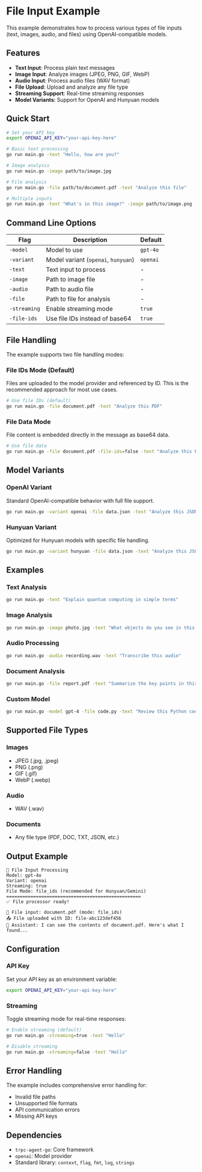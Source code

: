 # File Input Example

This example demonstrates how to process various types of file inputs (text, images, audio, and files) using OpenAI-compatible models.

## Features

- **Text Input**: Process plain text messages
- **Image Input**: Analyze images (JPEG, PNG, GIF, WebP)
- **Audio Input**: Process audio files (WAV format)
- **File Upload**: Upload and analyze any file type
- **Streaming Support**: Real-time streaming responses
- **Model Variants**: Support for OpenAI and Hunyuan models

## Quick Start

```bash
# Set your API key
export OPENAI_API_KEY="your-api-key-here"

# Basic text processing
go run main.go -text "Hello, how are you?"

# Image analysis
go run main.go -image path/to/image.jpg

# File analysis
go run main.go -file path/to/document.pdf -text "Analyze this file"

# Multiple inputs
go run main.go -text "What's in this image?" -image path/to/image.png
```

## Command Line Options

| Flag | Description | Default |
|------|-------------|---------|
| `-model` | Model to use | `gpt-4o` |
| `-variant` | Model variant (`openai`, `hunyuan`) | `openai` |
| `-text` | Text input to process | - |
| `-image` | Path to image file | - |
| `-audio` | Path to audio file | - |
| `-file` | Path to file for analysis | - |
| `-streaming` | Enable streaming mode | `true` |
| `-file-ids` | Use file IDs instead of base64 | `true` |

## File Handling

The example supports two file handling modes:

### File IDs Mode (Default)
Files are uploaded to the model provider and referenced by ID. This is the recommended approach for most use cases.

```bash
# Use file IDs (default)
go run main.go -file document.pdf -text "Analyze this PDF"
```

### File Data Mode
File content is embedded directly in the message as base64 data.

```bash
# Use file data
go run main.go -file document.pdf -file-ids=false -text "Analyze this PDF"
```

## Model Variants

### OpenAI Variant
Standard OpenAI-compatible behavior with full file support.

```bash
go run main.go -variant openai -file data.json -text "Analyze this JSON"
```

### Hunyuan Variant
Optimized for Hunyuan models with specific file handling.

```bash
go run main.go -variant hunyuan -file data.json -text "Analyze this JSON"
```

## Examples

### Text Analysis
```bash
go run main.go -text "Explain quantum computing in simple terms"
```

### Image Analysis
```bash
go run main.go -image photo.jpg -text "What objects do you see in this image?"
```

### Audio Processing
```bash
go run main.go -audio recording.wav -text "Transcribe this audio"
```

### Document Analysis
```bash
go run main.go -file report.pdf -text "Summarize the key points in this document"
```

### Custom Model
```bash
go run main.go -model gpt-4 -file code.py -text "Review this Python code"
```

## Supported File Types

### Images
- JPEG (.jpg, .jpeg)
- PNG (.png)
- GIF (.gif)
- WebP (.webp)

### Audio
- WAV (.wav)

### Documents
- Any file type (PDF, DOC, TXT, JSON, etc.)

## Output Example

```
🚀 File Input Processing
Model: gpt-4o
Variant: openai
Streaming: true
File Mode: file_ids (recommended for Hunyuan/Gemini)
==================================================
✅ File processor ready!

📄 File input: document.pdf (mode: file_ids)
📤 File uploaded with ID: file-abc123def456
🤖 Assistant: I can see the contents of document.pdf. Here's what I found...
```

## Configuration

### API Key
Set your API key as an environment variable:
```bash
export OPENAI_API_KEY="your-api-key-here"
```

### Streaming
Toggle streaming mode for real-time responses:
```bash
# Enable streaming (default)
go run main.go -streaming=true -text "Hello"

# Disable streaming
go run main.go -streaming=false -text "Hello"
```

## Error Handling

The example includes comprehensive error handling for:
- Invalid file paths
- Unsupported file formats
- API communication errors
- Missing API keys

## Dependencies

- `trpc-agent-go`: Core framework
- `openai`: Model provider
- Standard library: `context`, `flag`, `fmt`, `log`, `strings`
